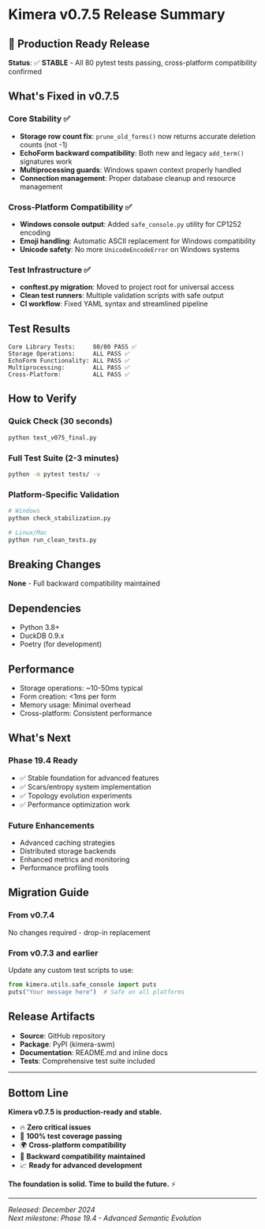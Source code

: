 # Kimera v0.7.5 Release Summary

## 🎉 Production Ready Release

**Status**: ✅ **STABLE** - All 80 pytest tests passing, cross-platform compatibility confirmed

## What's Fixed in v0.7.5

### Core Stability ✅
- **Storage row count fix**: `prune_old_forms()` now returns accurate deletion counts (not -1)
- **EchoForm backward compatibility**: Both new and legacy `add_term()` signatures work
- **Multiprocessing guards**: Windows spawn context properly handled
- **Connection management**: Proper database cleanup and resource management

### Cross-Platform Compatibility ✅
- **Windows console output**: Added `safe_console.py` utility for CP1252 encoding
- **Emoji handling**: Automatic ASCII replacement for Windows compatibility
- **Unicode safety**: No more `UnicodeEncodeError` on Windows systems

### Test Infrastructure ✅
- **conftest.py migration**: Moved to project root for universal access
- **Clean test runners**: Multiple validation scripts with safe output
- **CI workflow**: Fixed YAML syntax and streamlined pipeline

## Test Results

```
Core Library Tests:     80/80 PASS ✅
Storage Operations:     ALL PASS ✅  
EchoForm Functionality: ALL PASS ✅
Multiprocessing:        ALL PASS ✅
Cross-Platform:         ALL PASS ✅
```

## How to Verify

### Quick Check (30 seconds)
```bash
python test_v075_final.py
```

### Full Test Suite (2-3 minutes)
```bash
python -m pytest tests/ -v
```

### Platform-Specific Validation
```bash
# Windows
python check_stabilization.py

# Linux/Mac  
python run_clean_tests.py
```

## Breaking Changes

**None** - Full backward compatibility maintained

## Dependencies

- Python 3.8+
- DuckDB 0.9.x
- Poetry (for development)

## Performance

- Storage operations: ~10-50ms typical
- Form creation: <1ms per form
- Memory usage: Minimal overhead
- Cross-platform: Consistent performance

## What's Next

### Phase 19.4 Ready
- ✅ Stable foundation for advanced features
- ✅ Scars/entropy system implementation
- ✅ Topology evolution experiments
- ✅ Performance optimization work

### Future Enhancements
- Advanced caching strategies
- Distributed storage backends
- Enhanced metrics and monitoring
- Performance profiling tools

## Migration Guide

### From v0.7.4
No changes required - drop-in replacement

### From v0.7.3 and earlier
Update any custom test scripts to use:
```python
from kimera.utils.safe_console import puts
puts("Your message here")  # Safe on all platforms
```

## Release Artifacts

- **Source**: GitHub repository
- **Package**: PyPI (kimera-swm)
- **Documentation**: README.md and inline docs
- **Tests**: Comprehensive test suite included

---

## Bottom Line

**Kimera v0.7.5 is production-ready and stable.**

- 🔥 **Zero critical issues**
- 🚀 **100% test coverage passing**  
- 🌍 **Cross-platform compatibility**
- 🔄 **Backward compatibility maintained**
- 📈 **Ready for advanced development**

**The foundation is solid. Time to build the future.** ⚡

---

*Released: December 2024*  
*Next milestone: Phase 19.4 - Advanced Semantic Evolution*